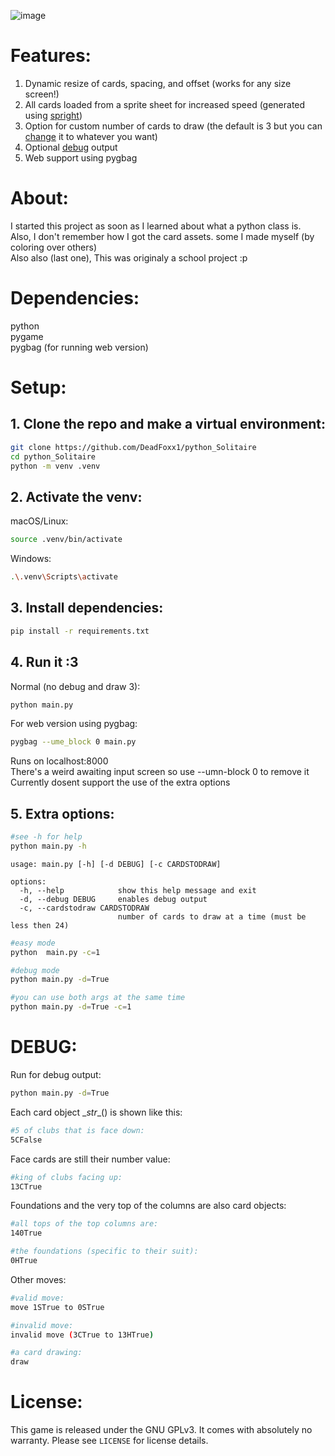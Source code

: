 ![image](https://github.com/user-attachments/assets/085c7a94-588e-4464-9fee-828ca60ee226)
# Features:
1. Dynamic resize of cards, spacing, and offset (works for any size screen!)
2. All cards loaded from a sprite sheet for increased speed (generated using [spright](https://github.com/houmain/spright))
3. Option for custom number of cards to draw (the default is 3 but you can [change](#5-extra-options) it to whatever you want)
4. Optional [debug](#debug) output
5. Web support using pygbag
# About:
I started this project as soon as I learned about what a python class is.  
Also, I don't remember how I got the card assets. some I made myself (by coloring over others)    
Also also (last one), This was originaly a school project :p  

# Dependencies:
python  
pygame  
pygbag (for running web version)

# Setup:
## 1. Clone the repo and make a virtual environment:
```sh
git clone https://github.com/DeadFoxx1/python_Solitaire
cd python_Solitaire
python -m venv .venv
```
## 2. Activate the venv:
macOS/Linux:
```sh
source .venv/bin/activate
```
Windows:
```sh
.\.venv\Scripts\activate
```
## 3. Install dependencies:
```sh
pip install -r requirements.txt
```
## 4. Run it :3
Normal (no debug and draw 3):
```sh
python main.py
```
For web version using pygbag:
```sh
pygbag --ume_block 0 main.py
```
Runs on localhost:8000  
There's a weird awaiting input screen so use --umn-block 0 to remove it  
Currently dosent support the use of the extra options

## 5. Extra options:
```sh
#see -h for help
python main.py -h
```
```
usage: main.py [-h] [-d DEBUG] [-c CARDSTODRAW]

options:
  -h, --help            show this help message and exit
  -d, --debug DEBUG     enables debug output
  -c, --cardstodraw CARDSTODRAW
                        number of cards to draw at a time (must be less then 24)
```
```sh
#easy mode
python  main.py -c=1

#debug mode
python main.py -d=True

#you can use both args at the same time
python main.py -d=True -c=1
```
# DEBUG:  
Run for debug output:
```sh
python main.py -d=True
```
Each card object \__str__() is shown like this:
```sh
#5 of clubs that is face down:
5CFalse
```  
Face cards are still their number value:
```sh
#king of clubs facing up:
13CTrue
```
Foundations and the very top of the columns are also card objects:
```sh
#all tops of the top columns are:
140True

#the foundations (specific to their suit):
0HTrue 
```
Other moves:
```sh
#valid move:
move 1STrue to 0STrue

#invalid move:
invalid move (3CTrue to 13HTrue)

#a card drawing:
draw
```
# License:

This game is released under the GNU GPLv3. It comes with absolutely no warranty. Please see `LICENSE` for license details.
